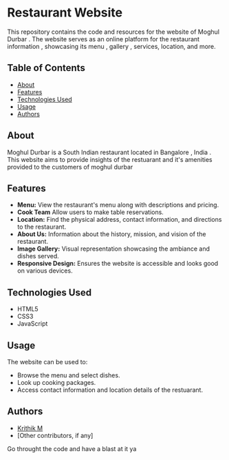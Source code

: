 # Restaurant Website

This repository contains the code and resources for the website of Moghul Durbar . The website serves as an online platform for the restaurant information , showcasing its menu , gallery , services, location, and more.

## Table of Contents

- [About](#about)
- [Features](#features)
- [Technologies Used](#technologies-used)
- [Usage](#usage)
- [Authors](#authors)

## About

Moghul Durbar is a South Indian restaurant located in Bangalore , India . This website aims to provide insights of the restuarant and it's amenities provided to the customers of moghul durbar 

## Features

- **Menu:** View the restaurant's menu along with descriptions and pricing.
- **Cook Team** Allow users to make table reservations.
- **Location:** Find the physical address, contact information, and directions to the restaurant.
- **About Us:** Information about the history, mission, and vision of the restaurant.
- **Image Gallery:** Visual representation showcasing the ambiance and dishes served.
- **Responsive Design:** Ensures the website is accessible and looks good on various devices.

## Technologies Used

- HTML5
- CSS3
- JavaScript

## Usage

The website can be used to:

- Browse the menu and select dishes.
- Look up cooking packages.
- Access contact information and location details of the restuarant.

## Authors

- [Krithik M](www.linkedin.com/in/krithik-m-622970223)
- [Other contributors, if any]

Go throught the code and have a blast at it ya
